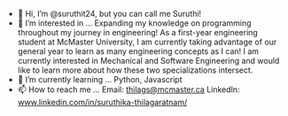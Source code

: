 - 👋 Hi, I’m @suruthit24, but you can call me Suruthi!
- 👀 I’m interested in ...
Expanding my knowledge on programming throughout my journey in engineering! As a first-year engineering student at McMaster University, I am currently taking advantage of our general year to learn as many engineering concepts as I can! I am currently interested in Mechanical and Software Engineering and would like to learn more about how these two specializations intersect. 
- 🌱 I’m currently learning ...
Python, Javascript
- 📫 How to reach me ...
Email: thilags@mcmaster.ca
LinkedIn: www.linkedin.com/in/suruthika-thilagaratnam/
<!---
suruthit24/suruthit24 is a ✨ special ✨ repository because its `README.md` (this file) appears on your GitHub profile.
You can click the Preview link to take a look at your changes.
--->
